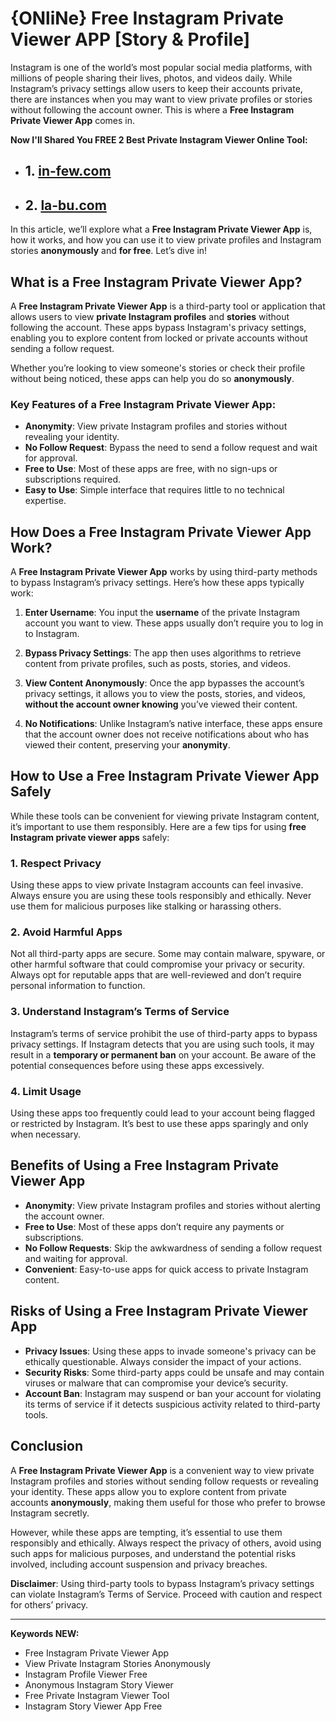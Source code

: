 # {ONliNe} Free Instagram Private Viewer APP [Story & Profile]

Instagram is one of the world’s most popular social media platforms, with millions of people sharing their lives, photos, and videos daily. While Instagram’s privacy settings allow users to keep their accounts private, there are instances when you may want to view private profiles or stories without following the account owner. This is where a **Free Instagram Private Viewer App** comes in.

**Now I'll Shared You FREE 2 Best Private Instagram Viewer Online Tool:**
- ## 1. [in-few.com](https://in-few.com/)
- ## 2. [la-bu.com](https://la-bu.com/)

In this article, we’ll explore what a **Free Instagram Private Viewer App** is, how it works, and how you can use it to view private profiles and Instagram stories **anonymously** and **for free**. Let’s dive in!

## **What is a Free Instagram Private Viewer App?**

A **Free Instagram Private Viewer App** is a third-party tool or application that allows users to view **private Instagram profiles** and **stories** without following the account. These apps bypass Instagram's privacy settings, enabling you to explore content from locked or private accounts without sending a follow request.

Whether you’re looking to view someone's stories or check their profile without being noticed, these apps can help you do so **anonymously**.

### **Key Features of a Free Instagram Private Viewer App**:
- **Anonymity**: View private Instagram profiles and stories without revealing your identity.
- **No Follow Request**: Bypass the need to send a follow request and wait for approval.
- **Free to Use**: Most of these apps are free, with no sign-ups or subscriptions required.
- **Easy to Use**: Simple interface that requires little to no technical expertise.

## **How Does a Free Instagram Private Viewer App Work?**

A **Free Instagram Private Viewer App** works by using third-party methods to bypass Instagram’s privacy settings. Here’s how these apps typically work:

1. **Enter Username**: You input the **username** of the private Instagram account you want to view. These apps usually don’t require you to log in to Instagram.
   
2. **Bypass Privacy Settings**: The app then uses algorithms to retrieve content from private profiles, such as posts, stories, and videos.

3. **View Content Anonymously**: Once the app bypasses the account’s privacy settings, it allows you to view the posts, stories, and videos, **without the account owner knowing** you’ve viewed their content.

4. **No Notifications**: Unlike Instagram’s native interface, these apps ensure that the account owner does not receive notifications about who has viewed their content, preserving your **anonymity**.

## **How to Use a Free Instagram Private Viewer App Safely**

While these tools can be convenient for viewing private Instagram content, it’s important to use them responsibly. Here are a few tips for using **free Instagram private viewer apps** safely:

### 1. **Respect Privacy**
Using these apps to view private Instagram accounts can feel invasive. Always ensure you are using these tools responsibly and ethically. Never use them for malicious purposes like stalking or harassing others.

### 2. **Avoid Harmful Apps**
Not all third-party apps are secure. Some may contain malware, spyware, or other harmful software that could compromise your privacy or security. Always opt for reputable apps that are well-reviewed and don’t require personal information to function.

### 3. **Understand Instagram’s Terms of Service**
Instagram’s terms of service prohibit the use of third-party apps to bypass privacy settings. If Instagram detects that you are using such tools, it may result in a **temporary or permanent ban** on your account. Be aware of the potential consequences before using these apps excessively.

### 4. **Limit Usage**
Using these apps too frequently could lead to your account being flagged or restricted by Instagram. It’s best to use these apps sparingly and only when necessary.

## **Benefits of Using a Free Instagram Private Viewer App**

- **Anonymity**: View private Instagram profiles and stories without alerting the account owner.
- **Free to Use**: Most of these apps don’t require any payments or subscriptions.
- **No Follow Requests**: Skip the awkwardness of sending a follow request and waiting for approval.
- **Convenient**: Easy-to-use apps for quick access to private Instagram content.

## **Risks of Using a Free Instagram Private Viewer App**

- **Privacy Issues**: Using these apps to invade someone's privacy can be ethically questionable. Always consider the impact of your actions.
- **Security Risks**: Some third-party apps could be unsafe and may contain viruses or malware that can compromise your device’s security.
- **Account Ban**: Instagram may suspend or ban your account for violating its terms of service if it detects suspicious activity related to third-party tools.

## **Conclusion**

A **Free Instagram Private Viewer App** is a convenient way to view private Instagram profiles and stories without sending follow requests or revealing your identity. These apps allow you to explore content from private accounts **anonymously**, making them useful for those who prefer to browse Instagram secretly.

However, while these apps are tempting, it’s essential to use them responsibly and ethically. Always respect the privacy of others, avoid using such apps for malicious purposes, and understand the potential risks involved, including account suspension and privacy breaches.

**Disclaimer**: Using third-party tools to bypass Instagram’s privacy settings can violate Instagram’s Terms of Service. Proceed with caution and respect for others’ privacy.

---

**Keywords NEW:**
- Free Instagram Private Viewer App
- View Private Instagram Stories Anonymously
- Instagram Profile Viewer Free
- Anonymous Instagram Story Viewer
- Free Private Instagram Viewer Tool
- Instagram Story Viewer App Free
